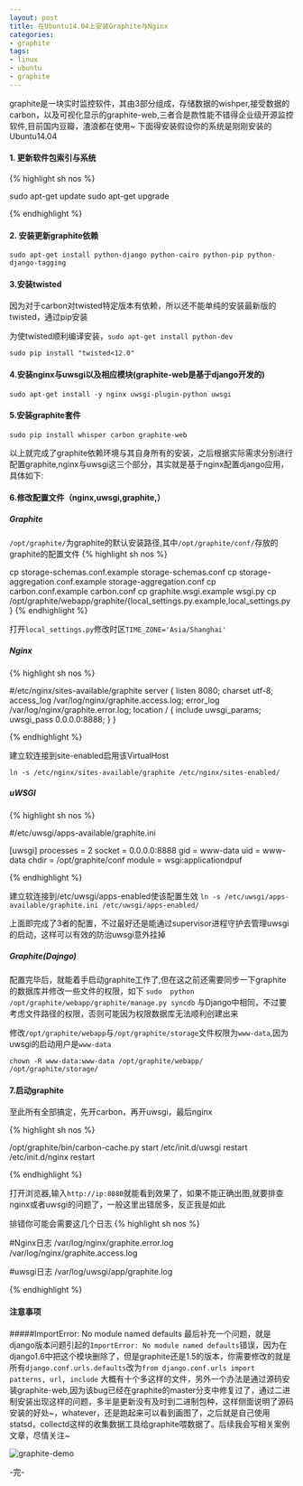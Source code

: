 ```yaml
---
layout: post
title: 在Ubuntu14.04上安装Graphite与Nginx
categories:
- graphite
tags:
- linux
- ubuntu
- graphite
---
```


graphite是一块实时监控软件，其由3部分组成，存储数据的wishper,接受数据的carbon，以及可视化显示的graphite-web,三者合是款性能不错得企业级开源监控软件,目前国内豆瓣，渣浪都在使用~ 下面得安装假设你的系统是刚刚安装的Ubuntu14.04

#### 1. 更新软件包索引与系统

{% highlight sh nos %}

sudo apt-get update
sudo apt-get upgrade

{% endhighlight %}

#### 2. 安装更新graphite依赖
`sudo apt-get install python-django python-cairo python-pip python-django-tagging`

#### 3.安装twisted

因为对于carbon对twisted特定版本有依赖，所以还不能单纯的安装最新版的twisted，通过pip安装

为使twisted顺利编译安装，`sudo apt-get install python-dev`

`sudo pip install "twisted<12.0"`

#### 4.安装nginx与uwsgi以及相应模块(graphite-web是基于django开发的)

`sudo apt-get install -y nginx uwsgi-plugin-python uwsgi`

#### 5.安装graphite套件

`sudo pip install whisper carbon graphite-web`

以上就完成了graphite依赖环境与其自身所有的安装，之后根据实际需求分别进行配置graphite,nginx与uwsgi这三个部分，其实就是基于nginx配置django应用，具体如下:

#### 6.修改配置文件（nginx,uwsgi,graphite,）
##### Graphite
`/opt/graphite/`为graphite的默认安装路径,其中`/opt/graphite/conf/`存放的graphite的配置文件
{% highlight sh nos %}

cp storage-schemas.conf.example storage-schemas.conf
cp storage-aggregation.conf.example storage-aggregation.conf
cp carbon.conf.example carbon.conf
cp graphite.wsgi.example wsgi.py
cp /opt/graphite/webapp/graphite/{local_settings.py.example,local_settings.py}
{% endhighlight %}

打开`local_settings.py`修改时区`TIME_ZONE='Asia/Shanghai'`

##### Nginx
{% highlight sh nos %}

#/etc/nginx/sites-available/graphite
server {
   listen 8080;
   charset utf-8;
   access_log /var/log/nginx/graphite.access.log;
   error_log  /var/log/nginx/graphite.error.log;
   location / {
    include uwsgi_params;
    uwsgi_pass 0.0.0.0:8888;
    }
}

{% endhighlight %}

建立软连接到site-enabled启用该VirtualHost

`ln -s /etc/nginx/sites-available/graphite /etc/nginx/sites-enabled/`

##### uWSGI

{% highlight sh nos %}

#/etc/uwsgi/apps-available/graphite.ini

[uwsgi] processes = 2
socket = 0.0.0.0:8888
gid = www-data
uid = www-data
chdir = /opt/graphite/conf
module = wsgi:applicationdpuf

{% endhighlight %}

建立软连接到/etc/uwsgi/apps-enabled使该配置生效
`ln -s /etc/uwsgi/apps-available/graphite.ini /etc/uwsgi/apps-enabled/`


上面即完成了3者的配置，不过最好还是能通过supervisor进程守护去管理uwsgi的启动，这样可以有效的防治uwsgi意外挂掉

##### Graphite(Dajngo)

配置完毕后，就能着手启动graphite工作了,但在这之前还需要同步一下graphite的数据库并修改一些文件的权限，如下
`sudo  python /opt/graphite/webapp/graphite/manage.py syncdb`  与Django中相同，不过要考虑文件路径的权限，否则可能因为权限数据库无法顺利创建出来

修改`/opt/graphite/webapp`与`/opt/graphite/storage`文件权限为`www-data`,因为uwsgi的启动用户是`www-data`

`chown -R www-data:www-data /opt/graphite/webapp/ /opt/graphite/storage/ `

#### 7.启动graphite
至此所有全部搞定，先开carbon，再开uwsgi，最后nginx


{% highlight sh nos %}

/opt/graphite/bin/carbon-cache.py start
/etc/init.d/uwsgi restart
/etc/init.d/nginx restart

{% endhighlight %}

打开浏览器,输入`http://ip:8080`就能看到效果了，如果不能正确出图,就要排查nginx或者uwsgi的问题了，一般这里出错居多，反正我是如此

排错你可能会需要这几个日志
{% highlight sh nos %}

#Nginx日志
/var/log/nginx/graphite.error.log
/var/log/nginx/graphite.access.log

#uwsgi日志
/var/log/uwsgi/app/graphite.log

{% endhighlight %}

#### 注意事项
#####ImportError: No module named defaults
最后补充一个问题，就是django版本问题引起的`ImportError: No module named defaults`错误，因为在django1.6中把这个模块删除了，但是graphite还是1.5的版本，你需要修改的就是所有`django.conf.urls.defaults`改为`from django.conf.urls import patterns, url, include` 大概有十个多这样的文件，另外一个办法是通过源码安装graphite-web,因为该bug已经在graphite的master分支中修复过了，通过二进制安装出现这样的问题，多半是更新没有及时到二进制包种，这样侧面说明了源码安装的好处~，whatever，还是跑起来可以看到画图了，之后就是自己使用statsd，collectd这样的收集数据工具给graphite喂数据了。后续我会写相关案例文章，尽情关注~

![graphite-demo]({{site.IMG_PATH}}/graphite-demo.png)


-完-  
